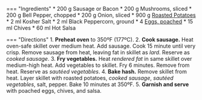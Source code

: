 === "Ingredients"
    * 200 g Sausage or Bacon
    * 200 g Mushrooms, sliced
    * 200 g Bell Pepper, chopped
    * 200 g Onion, sliced
    * 900 g [Roasted Potatoes](../sides/potatoes/roasted-potatoes.md)
    * 2 ml Kosher Salt
    * 2 ml Black Peppercorn, ground
    * 4 [Eggs, poached](../eggs/poached-eggs.md)
    * 15 ml Chives
    * 60 ml Hot Salsa

=== "Directions"
    1. **Preheat oven** to 350ºF (177ºC).
    2. **Cook sausage.** Heat oven-safe skillet over medium heat. Add sausage. Cook 15 minute until very crisp. Remove sausage from heat, leaving fat in skillet as *lard*. Reserve as *cooked sausage*.
    3. **Fry vegetables.** Heat *rendered fat* in same skillet over medium-high heat. Add vegetables to skillet. Fry 6 minutes. Remove from heat. Reserve as *sautéed vegetables*.
    4. **Bake hash.** Remove skillet from heat. Layer skillet with roasted potatoes, *cooked sausage*, *sautéed vegetables*, salt, pepper. Bake 10 minutes at 350ºF.
    5. **Garnish and serve** with poached eggs, chives, and salsa.

[^1]:
    López-Alt, J. Kenji. ["The Food Lab: How to Make the Best Potato Hash."](https://www.seriouseats.com/2014/04/the-food-lab-how-to-make-the-best-potato-hash.html) *Serious Eats.* 24 April 2014. Accessed 2020.
